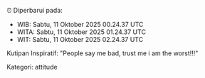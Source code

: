 ⏰ Diperbarui pada:
- WIB: Sabtu, 11 Oktober 2025 00.24.37 UTC
- WITA: Sabtu, 11 Oktober 2025 01.24.37 UTC
- WIT: Sabtu, 11 Oktober 2025 02.24.37 UTC

Kutipan Inspiratif:
"People say me bad, trust me i am the worst!!!"


Kategori: attitude

